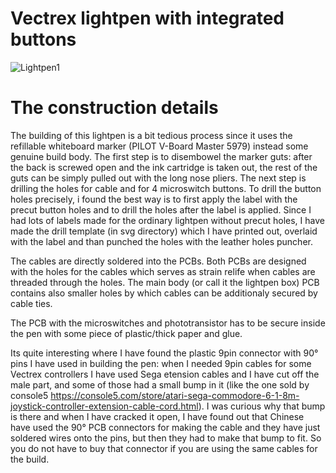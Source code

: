 # Vectrex lightpen with integrated buttons

![Lightpen1](https://github.com/rastislavz/Vectrex-Lightpen/assets/76251167/ea9eeb2e-9a6d-4a66-b298-c3a4d30d64f4)

# The construction details

The building of this lightpen is a bit tedious process since it uses the refillable whiteboard marker (PILOT V-Board Master 5979) instead some genuine build body.
The first step is to disembowel the marker guts: after the back is screwed open and the ink cartridge is taken out, the rest of the guts can be simply pulled out with the long nose pliers.
The next step is drilling the holes for cable and for 4 microswitch buttons. To drill the button holes precisely, i found the best way is to first apply the label with the precut button holes and to drill the holes after the label is applied. Since I had lots of labels made for the ordinary lightpen without precut holes, I have made the drill template (in svg directory) which I have printed out, overlaid with the label and than punched the holes with the leather holes puncher.

The cables are directly soldered into the PCBs. Both PCBs are designed with the holes for the cables which serves as strain relife when cables are threaded through the holes. The main body (or call it the lightpen box) PCB contains also smaller holes by which cables can be additionaly secured by cable ties.

The PCB with the microswitches and phototransistor has to be secure inside the pen with some piece of plastic/thick paper and glue.

Its quite interesting where I have found the plastic 9pin connector with 90° pins I have used in building the pen: when I needed 9pin cables for some Vectrex controllers I have used Sega etension cables and I have cut off the male part, and some of those had a small bump in it (like the one sold by console5 https://console5.com/store/atari-sega-commodore-6-1-8m-joystick-controller-extension-cable-cord.html). I was curious why that bump is there and when I have cracked it open, I have found out that Chinese have used the 90° PCB connectors for making the cable and they have just soldered wires onto the pins, but then they had to make that bump to fit. So you do not have to buy that connector if you are using the same cables for the build.
